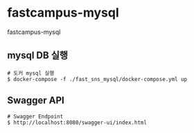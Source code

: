 # fastcampus-mysql
fastcampus-mysql


## mysql DB 실행
```
# 도커 mysql 실행
$ docker-compose -f ./fast_sns_mysql/docker-compose.yml up
```

## Swagger API
```
# Swagger Endpoint
$ http://localhost:8080/swagger-ui/index.html
```
